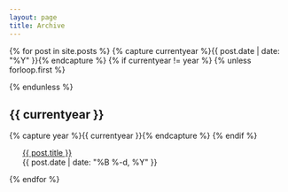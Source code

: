 ```yaml
---
layout: page
title: Archive
---
```


{% for post in site.posts %}
{% capture currentyear %}{{ post.date | date: "%Y" }}{% endcapture %}
{% if currentyear != year %}
{% unless forloop.first %}

{% endunless %}

<h2>{{ currentyear }}</h2>
{% capture year %}{{ currentyear }}{% endcapture %}
{% endif %}
<ul class="archive">
    <div class="archive-item"><a href="{{ post.url }}">{{ post.title }}</a> 
        <div class="archive-spacer"></div>
        <time class="archive-date">{{ post.date | date: "%B %-d, %Y" }}</time>
    </div>
</ul>
{% endfor %}
